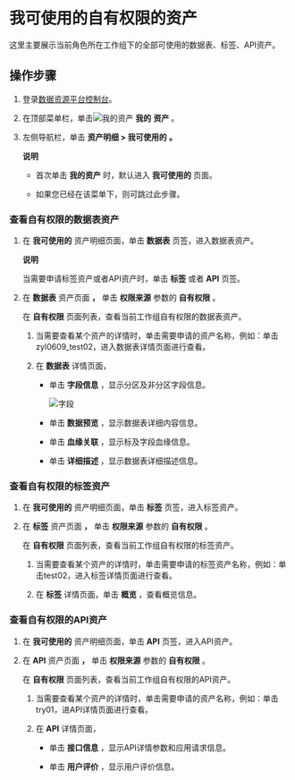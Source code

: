 我可使用的自有权限的资产 
=================================

这里主要展示当前角色所在工作组下的全部可使用的数据表、标签、API资产。

操作步骤 
-------------------------

1. 登录[数据资源平台控制台](https://dataq.console.aliyun.com)。

   

2. 在顶部菜单栏，单击![我的资产](https://static-aliyun-doc.oss-accelerate.aliyuncs.com/assets/img/zh-CN/8860133261/p282760.png) **我的** **资产** 。

   

3. 左侧导航栏，单击 **资产明细 \> 我可使用的** **。** 

   **说明**

   
   * 首次单击 **我的资产** 时，默认进入 **我可使用的** 页面。

     
   
   * 如果您已经在该菜单下，则可跳过此步骤。

     
   

   
   




### 查看自有权限的数据表资产 

1. 在 **我可使用的** 资产明细页面，单击 **数据表** 页签，进入数据表资产。

   **说明**

   

   当需要申请标签资产或者API资产时，单击 **标签** 或者 **API** 页签。
   

2. 在 **数据表** 资产页面 **，** 单击 **权限来源** 参数的 **自有权限** 。

   在 **自有权限** 页面列表，查看当前工作组自有权限的数据表资产。
   1. 当需要查看某个资产的详情时，单击需要申请的资产名称，例如：单击zyl0609_test02，进入数据表详情页面进行查看。

      
   
   2. 在 **数据表** 详情页面，

      * 单击 **字段信息** ，显示分区及非分区字段信息。

        ![字段](https://static-aliyun-doc.oss-accelerate.aliyuncs.com/assets/img/zh-CN/1627983261/p282964.png)
        
      
      * 单击 **数据预览** ，显示数据表详细内容信息。

        
      
      * 单击 **血缘关联** ，显示标及字段血缘信息。

        
      
      * 单击 **详细描述** ，显示数据表详细描述信息。

        
      

      
   

   






### 查看自有权限的标签资产 

1. 在 **我可使用的** 资产明细页面，单击 **标签** 页签，进入标签资产。

   

2. 在 **标签** 资产页面 **，** 单击 **权限来源** 参数的 **自有权限** 。

   在 **自有权限** 页面列表，查看当前工作组自有权限的标签资产。
   1. 当需要查看某个资产的详情时，单击需要申请的标签资产名称，例如：单击test02，进入标签详情页面进行查看。

      
   
   2. 在 **标签** 详情页面，单击 **概览** ，查看概览信息。

      
   

   




### 查看自有权限的API资产 

1. 在 **我可使用的** 资产明细页面，单击 **API** 页签，进入API资产。

   

2. 在 **API** 资产页面 **，** 单击 **权限来源** 参数的 **自有权限** 。

   在 **自有权限** 页面列表，查看当前工作组自有权限的API资产。
   1. 当需要查看某个资产的详情时，单击需要申请的资产名称，例如：单击try01，进API详情页面进行查看。

      
   
   2. 在 **API** 详情页面，

      * 单击 **接口信息** ，显示API详情参数和应用请求信息。

        
      
      * 单击 **用户评价** ，显示用户评价信息。

        
      

      
   

   





